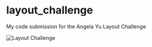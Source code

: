 # layout_challenge

My code submission for the Angela Yu Layout Challenge

![Layout Challenge](layout_challenge.png)
